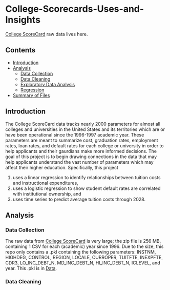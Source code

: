 # College-Scorecards-Uses-and-Insights

[College ScoreCard](https://collegescorecard.ed.gov/data/) raw data lives here.

## Contents

- [Introduction](#Introduction)
- [Analysis](#Analysis)
    - [Data Collection](#Data-Collection)
    - [Data Cleaning](#Data-Cleaning)
    - [Exploratory Data Analysis](#Exploratory-Data-Analysis)
    - [Regression](#Regression)
- [Summary of Files](#Files-summary)


## Introduction

The College ScoreCard data tracks nearly 2000 parameters for almost all colleges and universities in the United States and its territories which are or have been operational since the 1996-1997 academic year. 
These parameters are meant to summarize cost, graduation rates, employment rates, loan rates, and default rates for each college or university in order to help applicants and their gaurdians make more informed decisions. 
The goal of this project is to begin drawing connections in the data that may help applicants understand the vast number of parameters which may affect their higher education. 
Specifically, this project 
1. uses a linear regression to identify relationships between tuition costs and instructional expenditures, 
2. uses a logistic regression to show student default rates are correlated with institutional ownership, and 
3. uses time series to predict average tuition costs through 2028.


## Analysis

### Data Collection

The raw data from [College ScoreCard](https://collegescorecard.ed.gov/data/) is very large; the zip file is 256 MB, containing 1 CSV for each (academic) year since 1996. 
Due to the size, this repo only contains a .pkl containing the following parameters: INSTNM, HIGHDEG, CONTROL, REGION, LOCALE, CURROPER, TUITFTE, INEXPFTE, CDR3, LO_INC_DEBT_N, MD_INC_DEBT_N, HI_INC_DEBT_N, ICLEVEL, and year. 
This .pkl is in [Data](https://github.com/CliffordBridges/College-Scorecards-Uses-and-Insights/tree/ridge_regression/data).

### Data Cleaning

